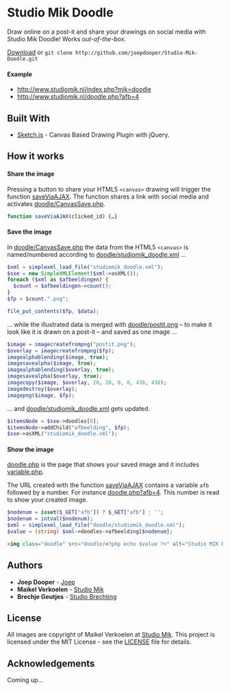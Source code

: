 # Studio Mik Doodle

Draw online on a post-it and share your drawings on social media with Studio Mik Doodle! Works _out-of-the-box_.

[Download](https://github.com/joepdooper/Studio-Mik-Doodle/archive/master.zip) or `git clone http://github.com/joepdooper/Studio-Mik-Doodle.git`

#### Example

* http://www.studiomik.nl/index.php?mik=doodle
* http://www.studiomik.nl/doodle.php?afb=4

## Built With

* [Sketch.js](http://www.jqueryscript.net/demo/Canvas-Based-Drawing-Plugin-with-jQuery-Sketch/) - Canvas Based Drawing Plugin with jQuery.

## How it works

#### Share the image
Pressing a button to share your HTML5 `<canvas>` drawing will trigger the function [saveViaAJAX](https://github.com/joepdooper/Studio-Mik-Doodle/blob/master/script.php). The function shares a link with social media and activates [doodle/CanvasSave.php](https://github.com/joepdooper/Studio-Mik-Doodle/blob/master/doodle/CanvasSave.php).
```javascript
function saveViaAJAX(clicked_id) {…}
```

#### Save the image
In [doodle/CanvasSave.php](https://github.com/joepdooper/Studio-Mik-Doodle/blob/master/doodle/CanvasSave.php) the data from the HTML5 `<canvas>` is named/numbered according to [doodle/studiomik_doodle.xml](https://github.com/joepdooper/Studio-Mik-Doodle/blob/master/doodle/studiomik_doodle.xml) …
```php
$xml = simplexml_load_file("studiomik_doodle.xml");
$sxe = new SimpleXMLElement($xml->asXML());
foreach ($xml as $afbeeldingen) {
  $count = $afbeeldingen->count();
}
$fp = $count.".png";
```
```php
file_put_contents($fp, $data);
```

… while the illustrated data is merged with [doodle/postit.png](https://github.com/joepdooper/Studio-Mik-Doodle/blob/master/doodle/postit.png) – to make it look like it is drawn on a post-it – and saved as one image …
```php
$image = imagecreatefrompng("postit.png");
$overlay = imagecreatefrompng($fp);
imagealphablending($image, true);
imagesavealpha($image, true);
imagealphablending($overlay, true);
imagesavealpha($overlay, true);
imagecopy($image, $overlay, 20, 20, 0, 0, 438, 438);
imagedestroy($overlay);
imagepng($image, $fp);
```

… and [doodle/studiomik_doodle.xml](https://github.com/joepdooper/Studio-Mik-Doodle/blob/master/doodle/studiomik_doodle.xml) gets updated.
```php
$itemsNode = $sxe->doodles[0];
$itemsNode->addChild("afbeelding", $fp);
$sxe->asXML("studiomik_doodle.xml");
```

#### Show the image
[doodle.php](https://github.com/joepdooper/Studio-Mik-Doodle/blob/master/doodle.php) is the page that shows your saved image and it includes [variable.php](https://github.com/joepdooper/Studio-Mik-Doodle/blob/master/variable.php).

The URL created with the function [saveViaAJAX](https://github.com/joepdooper/Studio-Mik-Doodle/blob/master/script.php) contains a variable `afb` followed by a number. For instance [doodle.php?afb=4](http://www.studiomik.nl/doodle.php?afb=4). This number is read to show your created image.

```php
$nodenum = isset($_GET["afb"]) ? $_GET["afb"] : '';
$nodenum = intval($nodenum);
$xml = simplexml_load_file("doodle/studiomik_doodle.xml");
$value = (string) $xml->doodles->afbeelding[$nodenum];
```
```html
<img class="doodle" src="doodle/<?php echo $value ?>" alt="Studio MIK Doodle" style="display:<?php echo $display ?>;" />
```

## Authors

* **Joep Dooper** - [Joep](https://github.com/joepdooper)
* **Maikel Verkoelen** - [Studio Mik](http://www.studiomik.nl)
* **Brechje Geutjes** - [Studio Brechting](http://www.brechting.nl)

## License

All images are copyright of Maikel Verkoelen at [Studio Mik](http://www.studiomik.nl).
This project is licensed under the MIT License - see the [LICENSE](LICENSE) file for details.

## Acknowledgements

Coming up…

